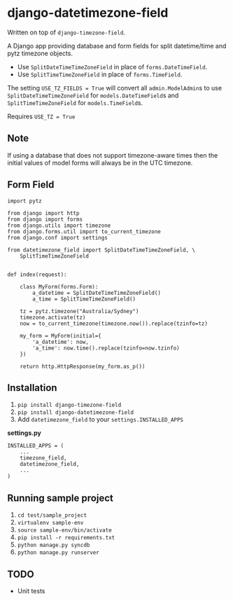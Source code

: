 # django-datetimezone-field

Written on top of `django-timezone-field`.

A Django app providing database and form fields for split datetime/time and pytz timezone objects.

* Use `SplitDateTimeTimeZoneField` in place of `forms.DateTimeField`.
* Use `SplitTimeTimeZoneField` in place of `forms.TimeField`.

The setting `USE_TZ_FIELDS = True` will convert all `admin.ModelAdmin`s to use 
`SplitDateTimeTimeZoneField` for `models.DateTimeField`s and `SplitTimeTimeZoneField` for `models.TimeField`s.

Requires `USE_TZ = True`

## Note

If using a database that does not support timezone-aware times then the initial values of model forms will always be in the UTC timezone.

## Form Field

    import pytz

    from django import http
    from django import forms
    from django.utils import timezone
    from django.forms.util import to_current_timezone
    from django.conf import settings

    from datetimezone_field import SplitDateTimeTimeZoneField, \
        SplitTimeTimeZoneField


    def index(request):
        
        class MyForm(forms.Form):
            a_datetime = SplitDateTimeTimeZoneField()
            a_time = SplitTimeTimeZoneField()

        tz = pytz.timezone("Australia/Sydney")
        timezone.activate(tz)
        now = to_current_timezone(timezone.now()).replace(tzinfo=tz)

        my_form = MyForm(initial={
            'a_datetime': now,
            'a_time': now.time().replace(tzinfo=now.tzinfo)
        })

        return http.HttpResponse(my_form.as_p())

## Installation

1. `pip install django-timezone-field`
2. `pip install django-datetimezone-field`
3. Add `datetimezone_field` to your `settings.INSTALLED_APPS`

__settings.py__

    INSTALLED_APPS = (
        ...
        timezone_field,
        datetimezone_field,
        ...
    )

## Running sample project

1. `cd test/sample_project`
2. `virtualenv sample-env`
3. `source sample-env/bin/activate`
4. `pip install -r requirements.txt`
5. `python manage.py syncdb`
6. `python manage.py runserver`

## TODO

* Unit tests

